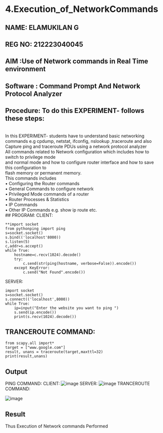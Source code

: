 # 4.Execution_of_NetworkCommands
## NAME: ELAMUKILAN G
## REG NO: 212223040045
## AIM :Use of Network commands in Real Time environment
## Software : Command Prompt And Network Protocol Analyzer
## Procedure: To do this EXPERIMENT- follows these steps:
<BR>
In this EXPERIMENT- students have to understand basic networking commands e.g cpdump, netstat, ifconfig, nslookup ,traceroute and also Capture ping and traceroute PDUs using a network protocol analyzer 
<BR>
All commands related to Network configuration which includes how to switch to privilege mode
<BR>
and normal mode and how to configure router interface and how to save this configuration to
<BR>
flash memory or permanent memory.
<BR>
This commands includes
<BR>
• Configuring the Router commands
<BR>
• General Commands to configure network
<BR>
• Privileged Mode commands of a router 
<BR>
• Router Processes & Statistics
<BR>
• IP Commands
<BR>
• Other IP Commands e.g. show ip route etc.
<BR>
## PROGRAM:
CLIENT:

```
**import socket 
from pythonping import ping 
s=socket.socket() 
s.bind(('localhost'8000)) 
s.listen(5) 
c,addr=s.accept() 
while True: 
    hostname=c.recv(1024).decode() 
    try: 
        c.send(str(ping(hostname, verbose=False)).encode()) 
    except KeyError: 
        c.send("Not Found".encode())
``` 
SERVER:
```
import socket 
s=socket.socket() 
s.connect(('localhost',8000)) 
while True: 
    ip=input("Enter the website you want to ping ") 
    s.send(ip.encode()) 
    print(s.recv(1024).decode())
```
## TRANCEROUTE COMMAND:
```
from scapy.all import* 
target = ["www.google.com"] 
result, unans = traceroute(target,maxttl=32) 
print(result,unans)
```
## Output
PING COMMAND:
CLIENT:
![image](https://github.com/23006823/4.Execution_of_NetworkCommends/assets/138971409/f0224205-b5cd-495b-ab42-41d94d90a366)
SERVER:
![image](https://github.com/23006823/4.Execution_of_NetworkCommends/assets/138971409/0f68ff71-ae05-4ecf-88cb-1460f7a65abe)
TRANCEROUTE COMMAND:

![image](https://github.com/23006823/4.Execution_of_NetworkCommends/assets/138971409/df583ff1-736c-4fb2-8128-e42e18e4caf8)

## Result
Thus Execution of Network commands Performed 
